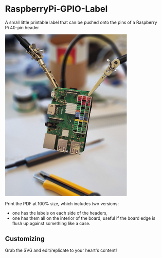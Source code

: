 # RaspberryPi-GPIO-Label

A small little printable label that can be pushed onto the pins of a Raspberry Pi 40-pin header

<img src="img.jpg" alt="drawing" width="400"/>

Print the PDF at 100% size, which includes two versions:

- one has the labels on each side of the headers,
- one has them all on the interior of the board, useful if the board edge is flush up against something like a case.

## Customizing

Grab the SVG and edit/replicate to your heart's content!
